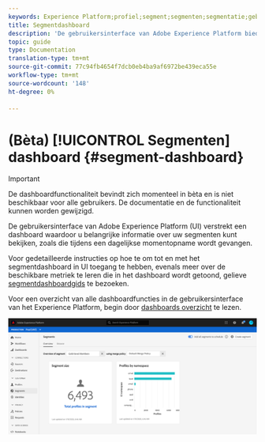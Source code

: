 ```yaml
---
keywords: Experience Platform;profiel;segment;segmenten;segmentatie;gebruikersinterface;UI;aanpassing;segmentdashboard;dashboard
title: Segmentdashboard
description: 'De gebruikersinterface van Adobe Experience Platform biedt een dashboard waarmee u belangrijke metriek met betrekking tot segmenten kunt bekijken die door uw organisatie worden gemaakt en onderhouden. '
topic: guide
type: Documentation
translation-type: tm+mt
source-git-commit: 77c94fb4654f7dcb0eb4ba9af6972be439eca55e
workflow-type: tm+mt
source-wordcount: '148'
ht-degree: 0%

---
```



# (Bèta) [!UICONTROL Segmenten] dashboard {#segment-dashboard}

>[!IMPORTANT]
>
>De dashboardfunctionaliteit bevindt zich momenteel in bèta en is niet beschikbaar voor alle gebruikers. De documentatie en de functionaliteit kunnen worden gewijzigd.

De gebruikersinterface van Adobe Experience Platform (UI) verstrekt een dashboard waardoor u belangrijke informatie over uw segmenten kunt bekijken, zoals die tijdens een dagelijkse momentopname wordt gevangen.

Voor gedetailleerde instructies op hoe te om tot en met het segmentdashboard in UI toegang te hebben, evenals meer over de beschikbare metriek te leren die in het dashboard wordt getoond, gelieve [segmentdashboardgids](../../dashboards/guides/segments.md) te bezoeken.

Voor een overzicht van alle dashboardfuncties in de gebruikersinterface van het Experience Platform, begin door [dashboards overzicht](../../dashboards/home.md) te lezen.

![](../images/ui/segment-dashboard/dashboard-overview.png)